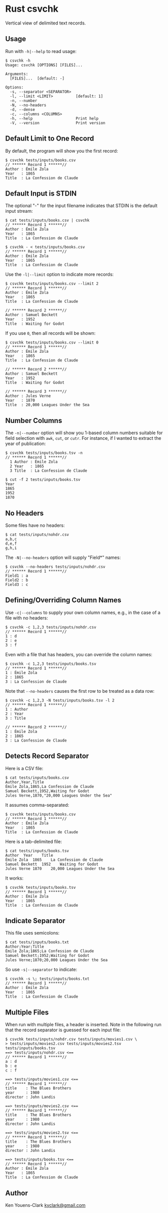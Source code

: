 # Rust csvchk

Vertical view of delimited text records.

## Usage

Run with `-h|--help` to read usage:

```
$ csvchk -h
Usage: csvchk [OPTIONS] [FILES]...

Arguments:
  [FILES]...  [default: -]

Options:
  -s, --separator <SEPARATOR>
  -l, --limit <LIMIT>          [default: 1]
  -n, --number
  -N, --no-headers
  -d, --dense
  -c, --columns <COLUMNS>
  -h, --help                   Print help
  -V, --version                Print version
```

## Default Limit to One Record

By default, the program will show you the first record:

```
$ csvchk tests/inputs/books.csv
// ****** Record 1 ******//
Author : Émile Zola
Year   : 1865
Title  : La Confession de Claude
```

## Default Input is STDIN

The optional "-" for the input filename indicates that STDIN is the default input stream:

```
$ cat tests/inputs/books.csv | csvchk
// ****** Record 1 ******//
Author : Émile Zola
Year   : 1865
Title  : La Confession de Claude

$ csvchk - < tests/inputs/books.csv
// ****** Record 1 ******//
Author : Émile Zola
Year   : 1865
Title  : La Confession de Claude
```

Use the `-l|--limit` option to indicate more records:

```
$ csvchk tests/inputs/books.csv --limit 2
// ****** Record 1 ******//
Author : Émile Zola
Year   : 1865
Title  : La Confession de Claude

// ****** Record 2 ******//
Author : Samuel Beckett
Year   : 1952
Title  : Waiting for Godot
```

If you use `0`, then all records will be shown:

```
$ csvchk tests/inputs/books.csv --limit 0
// ****** Record 1 ******//
Author : Émile Zola
Year   : 1865
Title  : La Confession de Claude

// ****** Record 2 ******//
Author : Samuel Beckett
Year   : 1952
Title  : Waiting for Godot

// ****** Record 3 ******//
Author : Jules Verne
Year   : 1870
Title  : 20,000 Leagues Under the Sea
```

## Number Columns

The `-n|--number` option will show you 1-based column numbers suitable for field selection with `awk`, `cut`, or `cutr`.
For instance, if I wanted to extract the year of publication:

```
$ csvchk tests/inputs/books.tsv -n
// ****** Record 1 ******//
  1 Author : Émile Zola
  2 Year   : 1865
  3 Title  : La Confession de Claude

$ cut -f 2 tests/inputs/books.tsv
Year
1865
1952
1870
```

## No Headers

Some files have no headers:

```
$ cat tests/inputs/nohdr.csv
a,b,c
d,e,f
g,h,i
```

The `-N|--no-headers` option will supply "Field*" names:

```
$ csvchk --no-headers tests/inputs/nohdr.csv
// ****** Record 1 ******//
Field1 : a
Field2 : b
Field3 : c
```

## Defining/Overriding Column Names

Use `-c|--columns` to supply your own column names, e.g., in the case of a file with no headers:

```
$ csvchk -c 1,2,3 tests/inputs/nohdr.csv
// ****** Record 1 ******//
1 : d
2 : e
3 : f
```

Even with a file that has headers, you can override the column names:

```
$ csvchk -c 1,2,3 tests/inputs/books.tsv
// ****** Record 1 ******//
1 : Émile Zola
2 : 1865
3 : La Confession de Claude
```

Note that `--no-headers` causes the first row to be treated as a data row:

```
$ csvchk -c 1,2,3 -N tests/inputs/books.tsv -l 2
// ****** Record 1 ******//
1 : Author
2 : Year
3 : Title

// ****** Record 2 ******//
1 : Émile Zola
2 : 1865
3 : La Confession de Claude
```

## Detects Record Separator

Here is a CSV file:

```
$ cat tests/inputs/books.csv
Author,Year,Title
Émile Zola,1865,La Confession de Claude
Samuel Beckett,1952,Waiting for Godot
Jules Verne,1870,"20,000 Leagues Under the Sea"
```

It assumes comma-separated:

```
$ csvchk tests/inputs/books.csv
// ****** Record 1 ******//
Author : Émile Zola
Year   : 1865
Title  : La Confession de Claude
```

Here is a tab-delimited file:

```
$ cat tests/inputs/books.tsv
Author	Year	Title
Émile Zola	1865	La Confession de Claude
Samuel Beckett	1952	Waiting for Godot
Jules Verne	1870	20,000 Leagues Under the Sea
```

It works:

```
$ csvchk tests/inputs/books.tsv
// ****** Record 1 ******//
Author : Émile Zola
Year   : 1865
Title  : La Confession de Claude
```

## Indicate Separator

This file uses semicolons:

```
$ cat tests/inputs/books.txt
Author;Year;Title
Émile Zola;1865;La Confession de Claude
Samuel Beckett;1952;Waiting for Godot
Jules Verne;1870;20,000 Leagues Under the Sea
```

So use `-s|--separator` to indicate:

```
$ csvchk -s \; tests/inputs/books.txt
// ****** Record 1 ******//
Author : Émile Zola
Year   : 1865
Title  : La Confession de Claude
```

## Multiple Files

When run with multiple files, a header is inserted.
Note in the following run that the record separator is guessed for each input file:

```
$ csvchk tests/inputs/nohdr.csv tests/inputs/movies1.csv \
> tests/inputs/movies2.csv tests/inputs/movies2.tsv tests/inputs/books.tsv
==> tests/inputs/nohdr.csv <==
// ****** Record 1 ******//
a : d
b : e
c : f

==> tests/inputs/movies1.csv <==
// ****** Record 1 ******//
title    : The Blues Brothers
year     : 1980
director : John Landis

==> tests/inputs/movies2.csv <==
// ****** Record 1 ******//
title    : The Blues Brothers
year     : 1980
director : John Landis

==> tests/inputs/movies2.tsv <==
// ****** Record 1 ******//
title    : The Blues Brothers
year     : 1980
director : John Landis

==> tests/inputs/books.tsv <==
// ****** Record 1 ******//
Author : Émile Zola
Year   : 1865
Title  : La Confession de Claude
```

## Author

Ken Youens-Clark <kyclark@gmail.com>
